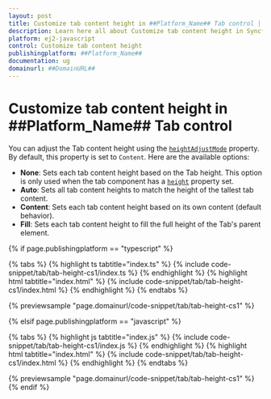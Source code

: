 ```yaml
---
layout: post
title: Customize tab content height in ##Platform_Name## Tab control | Syncfusion
description: Learn here all about Customize tab content height in Syncfusion ##Platform_Name## Tab control of Syncfusion Essential JS 2 and more.
platform: ej2-javascript
control: Customize tab content height 
publishingplatform: ##Platform_Name##
documentation: ug
domainurl: ##DomainURL##
---
```


# Customize tab content height in ##Platform_Name## Tab control

You can adjust the Tab content height using the [`heightAdjustMode`](../../api/tab/#heightadjustmode) property. By default, this property is set to `Content`. Here are the available options:

* **None**: Sets each tab content height based on the Tab height. This option is only used when the tab component has a [`height`](../../api/tab/#height) property set.
* **Auto**: Sets all tab content heights to match the height of the tallest tab content.
* **Content**: Sets each tab content height based on its own content (default behavior).
* **Fill**: Sets each tab content height to fill the full height of the Tab's parent element.

{% if page.publishingplatform == "typescript" %}

{% tabs %}
{% highlight ts tabtitle="index.ts" %}
{% include code-snippet/tab/tab-height-cs1/index.ts %}
{% endhighlight %}
{% highlight html tabtitle="index.html" %}
{% include code-snippet/tab/tab-height-cs1/index.html %}
{% endhighlight %}
{% endtabs %}
        
{% previewsample "page.domainurl/code-snippet/tab/tab-height-cs1" %}

{% elsif page.publishingplatform == "javascript" %}

{% tabs %}
{% highlight js tabtitle="index.js" %}
{% include code-snippet/tab/tab-height-cs1/index.js %}
{% endhighlight %}
{% highlight html tabtitle="index.html" %}
{% include code-snippet/tab/tab-height-cs1/index.html %}
{% endhighlight %}
{% endtabs %}

{% previewsample "page.domainurl/code-snippet/tab/tab-height-cs1" %}
{% endif %}